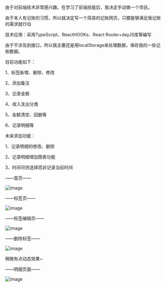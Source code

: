 由于对前端技术非常感兴趣，在学习了前端技能后，我决定手动做一个项目。

由于本人有记账的习惯，所以就决定写一个简易的记账网页，只要能够满足我记账的需求就行😋

技术应用：采用TypeScript、ReactHOOKs、React Router+dayJS库等编写

由于不涉及到接口，所以我主要还是用localStorage来处理数据，保存我的一些记账数据。

目前功能如下：

1、标签新增、删除、修改

2、添加备注

3、记录金额

4、收入支出分类

5、金额清空、回删等

6、记录明细等

未来添加功能：

1、记录明细的修改、删除

2、记录明细增加图表功能

3、时间可供选择而非记录当前时间

——首页——

![image](https://user-images.githubusercontent.com/53749772/106871778-91021280-670d-11eb-8ef5-a4c642578ab3.png)


——标签页——

![image](https://user-images.githubusercontent.com/53749772/106871853-a9722d00-670d-11eb-9215-79d3dd703cd6.png)


——标签编辑页——

![image](https://user-images.githubusercontent.com/53749772/106871980-cad31900-670d-11eb-876d-27dffd7a9ee7.png)


——删除标签——

![image](https://user-images.githubusercontent.com/53749772/106872059-de7e7f80-670d-11eb-8893-a4e448b04cb3.png)

稍微有点动态效果~

——明细页面——

![image](https://user-images.githubusercontent.com/53749772/106872228-0b329700-670e-11eb-9036-ad6e95476880.png)

